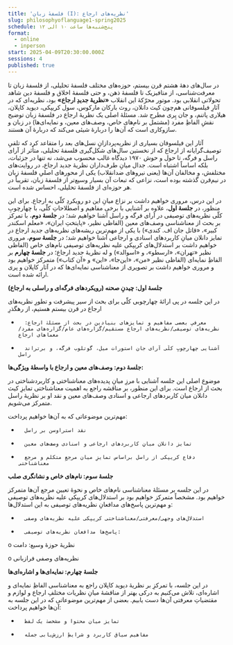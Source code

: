 ```yaml
---
title: 'فلسفهٔ زبان (I): نظریه‌های ارجاع'
slug: philosophyoflanguage1-spring2025
schedule: پنج‌شنبه‌ها ساعت ۱۰ الی ۱۲
format:
  - online
  - inperson
start: 2025-04-09T20:30:00.000Z
sessions: 4
published: true
---
```


در سال‌های دهۀ هشتم قرن بیستم، حوزه‌های مختلف فلسفۀ تحلیلی، از فلسفۀ زبان تا معرفت‌شناسی، از متافیزیک تا فلسفۀ ذهن، و حتی فلسفۀ اخلاق و فلسفۀ دین شاهد تحولاتی انقلابی بود. موتور محرّکۀ این انقلاب **«نظریۀ جدیدِ ارجاع»** بود، نظریه‌ای که در آثارِ فیلسوفانی هم‌چون کیث دانلان، روث بارکان مارکوس، سول کریپکی، دیوید کاپلان، هیلاری پاتنم، و جان پِری مطرح شد. مسئلۀ اصلی یک نظریۀ ارجاع در فلسفۀ زبان توضیح نقشِ الفاظِ مفرد (مشتمل بر نام‌های خاص، وصف‌های معین، و نمایه‌ای‌ها) در زبان و سازوکاری است که آن‌ها را دربارۀ شیئی می‌کند که دربارۀ آن هستند. 

آثار این فیلسوفان بسیاری از نظریه‌پردازانِ نسل‌های بعد را متقاعد کرد که تلقیِ توصیف‌گرایانه از ارجاع که از نخستین سال‌های شکل‌گیری فلسفۀ تحلیلی، متأثر از آرای راسل و فرگه، تا حول و حوش ۱۹۷۰ دیدگاه غالب محسوب می‌شد، نه تنها در جزئیات، بلکه اساساً اشتباه است. جدال میانِ طرف‌داران نظریۀ جدید ارجاع، در روایت‌های مختلفش، و مخالفان آن‌ها (یعنی نیروهای ضدانقلاب) یکی از محورهای اصلیِ فلسفۀ زبان در نیم‌قرن گذشته بوده است، نزاعی که تبعات آن بسیار وسیع‌تر از فلسفۀ زبان، تقریباً در هر حوزه‌ای از فلسفۀ تحلیلی، احساس شده است. 

در این درس، مروری خواهیم داشت بر نزاع میانِ این دو رویکردِ کلّی به ارجاع. برای این منظور، در **جلسۀ اول**، علاوه بر آشنایی با
برخی مفاهیم و اصطلاحاتِ کلّی، با چهارچوبِ کلّی نظریه‌های توصیفی در آرای فرگه و راسل آشنا خواهیم شد؛ در **جلسۀ‌ دوم**، با تمرکز بر بحث از معناشناسی وصف‌های معین (الفاظی نظیر، «پایتختِ ایران»، «معلم اسکندر کبیر»، «قاتل جان اف. کندی») با یکی از مهم‌ترین ریشه‌های نظریه‌های جدید ارجاع در تمایز دانلان میانِ کاربردهای اسنادی و ارجاعی آشنا خواهیم شد؛ در **جلسۀ سوم**، مروری خواهیم داشت بر استدلال‌های کریپکی علیه نظریه‌های توصیفی نام‌های خاص (الفاظی نظیر «تهران»، «ارسطو»، و «اسوالد») و له نظریۀ جدید ارجاع؛ در **جلسۀ چهارم** بر الفاظِ نمایه‌ای (الفاظی نظیر «من»، «این‌جا»، «این» و «آن کتاب») متمرکز خواهیم بود و مروری خواهیم داشت بر تصویری از معناشناسی نمایه‌‌ای‌ها که در آثار کاپلان و پری ارائه شده است.

**جلسۀ اول: چیدنِ صحنه (رویکردهای فرگه‌ای و راسلی به ارجاع)**

در این جلسه در پی ارائۀ چهارچوبی کلّی برای بحث از سیر پیشرفت و تطورِ نظریه‌های ارجاع در قرن بیستم هستیم، از رهگذرِ 

-       معرفیِ بعضی مفاهیم و تمایزهای بنیادین در بحث از مسئلۀ ارجاع: نظریه‌های توصیفی/نظریه‌های ارجاع مستقیم/گزاره‌های عام/گزاره‌های مفرد/معماهای ارجاع

-       آشنایی چهارچوبِ کلّی آرای جان استورات میل، گوتلوب فرگه، و برتراند راسل

**جلسۀ دوم: وصف‌های معین و ارجاع با واسطۀ ویژگی‌ها:**

موضوع اصلی این جلسه آشنایی با مرزِ میانِ پدیده‌های معناشناختی و کاربردشناختی در بحث از ارجاع است. برای این منظور، بر مناقشه راجع به اهمیت معناشناختی تمایزِ کیث دانلان میان کاربردهای ارجاعی و اسنادی وصف‌های معین و نقد او بر نظریۀ راسل متمرکز می‌شویم.

مهم‌ترین موضوعاتی که به آن‌ها خواهیم پرداخت:

-       نقد استراوسن بر راسل

-       تمایزِ دانلان میانِ کاربردهای ارجاعی و اسنادی وصف‌های معین

-       دفاع کریپکی از راسل براساس تمایزِ میان مرجعِ متکلم و مرجع معناشناختی

**جلسۀ سوم: نام‌های خاص و نشانگری صلب**

در این جلسه بر مسئلۀ معناشناسی نام‌های خاص و نحوۀ تعیین مرجع آن‌ها متمرکز خواهیم بود. مشخصاً متمرکز خواهیم بود بر استدلال‌های کریپکی علیه نظریه‌های توصیفی و مهم‌ترین پاسخ‌های مدافعانِ نظریه‌های توصیفی به این استدلال‌ها:

-       استدلال‌های وجهی/معرفتی/معناشناختی کریپکی علیه نظریه‌های وصفی

-       پاسخ‌ها مدافعان نظریه‌های توصیفی:

o     نظریۀ حوزۀ وسیع: دامت

o     نظریه‌های وصفی فرازبانی 

**جلسۀ چهارم: نمایه‌ای‌ها و اشاره‌ای‌ها**

در این جلسه، با تمرکزِ بر نظریۀ دیوید کاپلان راجع به معناشناسی الفاظِ نمایه‌ای و اشاره‌ای،‌ تلاش می‌کنیم به درکی بهتر از مناقشۀ
میانِ نظریات مختلفِ ارجاع و لوازم و مقتضیاتِ معرفتی آن‌ها دست یابیم. بعضی از مهم‌ترین موضوعاتی که در این جلسه به آن‌ها خواهیم پرداخت:

-       تمایزِ میان محتوا و مشخصۀ یک لفظ

-       مفاهیم سیاقِ کاربرد و شرایطِ ارزش‌یابی جمله
